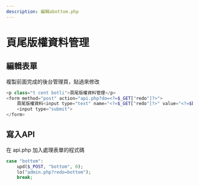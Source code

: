 ```yaml
---
description: 編輯abottom.php
---
```


# 頁尾版權資料管理

## 編輯表單
複製前面完成的後台管理頁，貼過來修改
```php
<p class="t cent botli">頁尾版權資料管理</p>
<form method="post" action="api.php?do=<?=$_GET["redo"]?>">
	頁尾版權資料<input type="text" name="<?=$_GET["redo"]?>" value="<?=$bottom?>">
	<input type="submit">
</form>
```

## 寫入API
在 api.php 加入處理表單的程式碼  
```php
case "bottom":
	upd($_POST, "bottom", 0);
	lo("admin.php?redo=bottom");
	break;
```
 

 